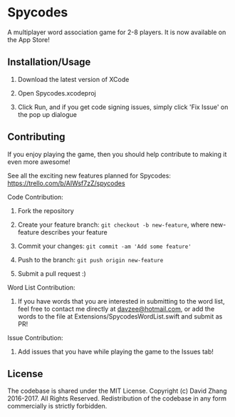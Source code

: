 # Spycodes

A multiplayer word association game for 2-8 players. It is now available on the App Store!

## Installation/Usage

1. Download the latest version of XCode

2. Open Spycodes.xcodeproj

3. Click Run, and if you get code signing issues, simply click 'Fix Issue' on the pop up dialogue

## Contributing

If you enjoy playing the game, then you should help contribute to making it even more awesome!

See all the exciting new features planned for Spycodes: https://trello.com/b/AIWsf7zZ/spycodes

Code Contribution:

1. Fork the repository

2. Create your feature branch: `git checkout -b new-feature`, where new-feature describes your feature

3. Commit your changes: `git commit -am 'Add some feature'`

4. Push to the branch: `git push origin new-feature`

5. Submit a pull request :)

Word List Contribution:

1. If you have words that you are interested in submitting to the word list, feel free to contact me directly at davzee@hotmail.com, or add the words to the file at Extensions/SpycodesWordList.swift and submit as PR!

Issue Contribution:

1. Add issues that you have while playing the game to the Issues tab!

## License

The codebase is shared under the MIT License. Copyright (c) David Zhang 2016-2017. All Rights Reserved. Redistribution of the codebase in any form commercially is strictly forbidden.
